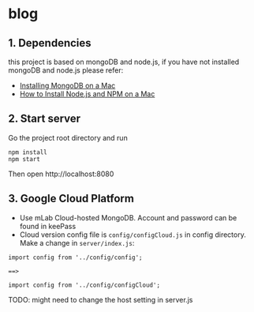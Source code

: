 # blog

## 1. Dependencies
this project is based on mongoDB and node.js, if you have not installed mongoDB and node.js please refer:
* [Installing MongoDB on a Mac](https://treehouse.github.io/installation-guides/mac/mongo-mac.html)
* [How to Install Node.js and NPM on a Mac](http://blog.teamtreehouse.com/install-node-js-npm-mac)

## 2. Start server

Go the project root directory and run

```
npm install
npm start
```

Then open http://localhost:8080

## 3. Google Cloud Platform

* Use mLab Cloud-hosted MongoDB. Account and password can be found in keePass
* Cloud version config file is `config/configCloud.js` in config directory. Make a change in
`server/index.js`:

```
import config from '../config/config';

==>

import config from '../config/configCloud';

```


TODO: might need to change the host setting in server.js

